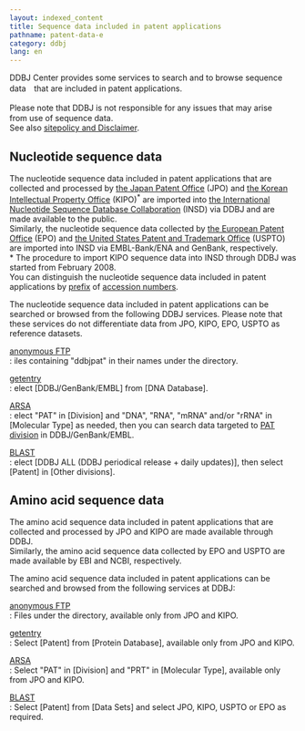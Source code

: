 ```yaml
---
layout: indexed_content
title: Sequence data included in patent applications
pathname: patent-data-e
category: ddbj
lang: en
---
```


DDBJ Center provides some services to search and to browse sequence data　that are included in patent applications.

Please note that DDBJ is not responsible for any issues that may arise　from use of sequence data.  
See also [sitepolicy and Disclaimer](/policies-e.html).

## Nucleotide sequence data <a name="nt"></a>

The nucleotide sequence data included in patent applications that are
collected and processed by [the Japan Patent Office](//www.jpo.go.jp/)
(JPO) and [the Korean Intellectual Property Office](//www.kipo.go.kr/)
(KIPO)<sup>*</sup> are imported into [the International Nucleotide
Sequence Database Collaboration](/insdc-e.html#insd) (INSD) via DDBJ and
are made available to the public.  
Similarly, the nucleotide sequence data collected by [the European
Patent Office](//www.epo.org/index.html) (EPO) and [the United States
Patent and Trademark Office](https://www.uspto.gov/) (USPTO) are
imported into INSD via EMBL-Bank/ENA and GenBank, respectively.  
\* The procedure to import KIPO sequence data into INSD through DDBJ was
started from February 2008.  
You can distinguish the nucleotide sequence data included in patent
applications by [prefix](/documents/prefix-e.html) of [accession
numbers](/documents/accessions-e.html).

The nucleotide sequence data included in patent applications can be
searched or browsed from the following DDBJ services. Please note that
these services do not differentiate data from JPO, KIPO, EPO, USPTO as
reference datasets.

[anonymous FTP](ftp://ftp.ddbj.nig.ac.jp/ddbj_database/ddbj/)  
: iles containing "ddbjpat" in their names under the directory.

[getentry](http://getentry.ddbj.nig.ac.jp/top-e.html)  
: elect [DDBJ/GenBank/EMBL] from [DNA Database].

[ARSA](http://ddbj.nig.ac.jp/arsa/advanced_search?lang=en)  
: elect "PAT" in [Division] and "DNA", "RNA", "mRNA" and/or "rRNA"
in [Molecular Type] as needed, then you can search data targeted
to [PAT division](/ddbj/flat-file.html#Locus) in DDBJ/GenBank/EMBL.

[BLAST](http://blast.ddbj.nig.ac.jp/blastn?lang=en)  
: elect [DDBJ ALL (DDBJ periodical release + daily updates)], then
select [Patent] in [Other divisions].

## Amino acid sequence data <a name="aa"></a>

The amino acid sequence data included in patent applications that are
collected and processed by JPO and KIPO are made available through
DDBJ.  
Similarly, the amino acid sequence data collected by EPO and USPTO are
made available by EBI and NCBI, respectively.

The amino acid sequence data included in patent applications can be
searched and browsed from the following services at DDBJ:

[anonymous FTP](ftp://ftp.ddbj.nig.ac.jp/ddbj_database/patent/)  
: Files under the directory, available only from JPO and KIPO.

[getentry](http://getentry.ddbj.nig.ac.jp/top-e.html)  
: Select [Patent] from [Protein Database], available only from JPO
and KIPO.

[ARSA](http://ddbj.nig.ac.jp/arsa/?lang=en)  
: Select "PAT" in [Division] and "PRT" in [Molecular Type],
available only from JPO and KIPO.

[BLAST](//blast.ddbj.nig.ac.jp/blastp?lang=en)  
: Select [Patent] from [Data Sets] and select JPO, KIPO, USPTO or
EPO as required.
